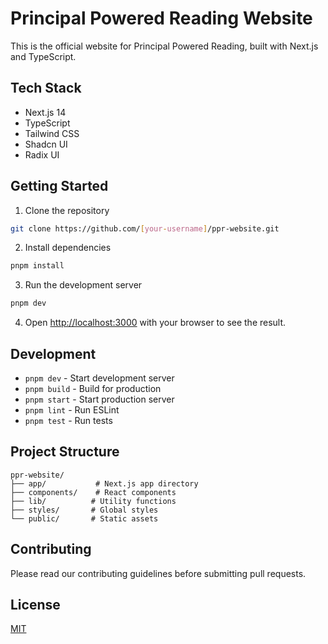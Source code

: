 # Principal Powered Reading Website

This is the official website for Principal Powered Reading, built with Next.js and TypeScript.

## Tech Stack

- Next.js 14
- TypeScript
- Tailwind CSS
- Shadcn UI
- Radix UI

## Getting Started

1. Clone the repository
```bash
git clone https://github.com/[your-username]/ppr-website.git
```

2. Install dependencies
```bash
pnpm install
```

3. Run the development server
```bash
pnpm dev
```

4. Open [http://localhost:3000](http://localhost:3000) with your browser to see the result.

## Development

- `pnpm dev` - Start development server
- `pnpm build` - Build for production
- `pnpm start` - Start production server
- `pnpm lint` - Run ESLint
- `pnpm test` - Run tests

## Project Structure

```
ppr-website/
├── app/           # Next.js app directory
├── components/    # React components
├── lib/          # Utility functions
├── styles/       # Global styles
└── public/       # Static assets
```

## Contributing

Please read our contributing guidelines before submitting pull requests.

## License

[MIT](LICENSE) 